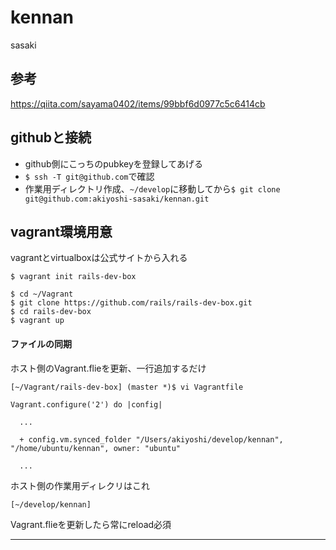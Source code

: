 # kennan
sasaki

## 参考

https://qiita.com/sayama0402/items/99bbf6d0977c5c6414cb

## githubと接続

* github側にこっちのpubkeyを登録してあげる
* `$ ssh -T git@github.com`で確認 
* 作業用ディレクトリ作成、`~/develop`に移動してから`$ git clone git@github.com:akiyoshi-sasaki/kennan.git`


## vagrant環境用意

vagrantとvirtualboxは公式サイトから入れる

```
$ vagrant init rails-dev-box
```

```
$ cd ~/Vagrant
$ git clone https://github.com/rails/rails-dev-box.git
$ cd rails-dev-box
$ vagrant up
```

#### ファイルの同期

ホスト側のVagrant.flieを更新、一行追加するだけ

```
[~/Vagrant/rails-dev-box] (master *)$ vi Vagrantfile

Vagrant.configure('2') do |config|

  ...

  + config.vm.synced_folder "/Users/akiyoshi/develop/kennan", "/home/ubuntu/kennan", owner: "ubuntu"

  ...

```

ホスト側の作業用ディレクリはこれ

```
[~/develop/kennan]
```

Vagrant.flieを更新したら常にreload必須



***
